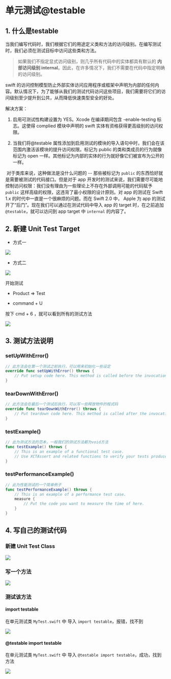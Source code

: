 # 单元测试@testable

## 1. 什么是testable

当我们编写代码时，我们根据它们的用途定义类和方法的访问级别。在编写测试时，我们必须在测试目标中访问这些类和方法。

> 如果我们不指定显式访问级别，则几乎所有代码中的实体都具有默认的 **内部访问级别 internal**。因此，在许多情况下，我们不需要在代码中指定明确的访问级别。

swift 的访问控制模型防止外部实体访问应用程序或框架中声明为内部的任何内容。默认情况下，为了能够从我们的测试代码访问这些项目，我们需要将它们的访问级别至少提升到公共，从而降低快速类型安全的好处。

解决方案：

1. 启用可测试性构建设置为 YES。Xcode 在编译期间包含 -enable-testing 标志。这使得 complied 模块中声明的 swift 实体有资格获得更高级别的访问权限。

2. 当我们将@testable 属性添加到启用测试的模块的导入语句中时，我们会在该范围内激活该模块的提升访问权限。标记为 public 的类和类成员的行为就像标记为 open 一样。其他标记为内部的实体的行为就好像它们被宣布为公开的一样。



​		对于类库来说，这种做法是没什么问题的 -- 那些被标记为 `public` 的东西恰好就是需要被测试的代码接口。但是对于 app 开发时的测试来说，我们需要尽可能地控制访问权限：我们没有理由为一些理论上不存在外部调用可能的代码赋予 `public` 这样高级的权限，这违背了最小权限的设计原则。对 app 的测试在 Swift 1.x 的时代中一直是一个很麻烦的问题。而在 Swift 2.0 中， Apple 为 app 的测试开了“后门”。现在我们可以通过在测试代码中导入 app 的 target 时，在之前追加 `@testable`，就可以访问到 app target 中 `internal` 的内容了。



## 2. 新建 Unit Test Target

* 方式一

![](images/新建1.png)



* 方式二

![](images/新建2.png)



开始测试

* Product => Test

* command + U



按下 cmd + 6 ，就可以看到所有的测试方法

![](images/测试方法.png)



## 3. 测试方法说明

### setUpWithError() 

```swift
// 此方法会在第一个测试之前执行，可以用来初始化一些设定
override func setUpWithError() throws {
    // Put setup code here. This method is called before the invocation of each test method in the class.
}
```



### tearDownWithError()

```swift
// 此方法会在最后一个测试后执行，可以写一些释放物件的程式码
override func tearDownWithError() throws {
    // Put teardown code here. This method is called after the invocation of each test method in the class.
}
```



### testExample()

```swift
// 此为测试方法的范本，一般我们的测试方法都为void方法
func testExample() throws {
    // This is an example of a functional test case.
    // Use XCTAssert and related functions to verify your tests produce the correct results.
}
```



### testPerformanceExample()

```swift
// 此为性能测试的一个简单例子
func testPerformanceExample() throws {
    // This is an example of a performance test case.
    measure {
        // Put the code you want to measure the time of here.
    }
}
```



## 4. 写自己的测试代码

### 新建 Unit Test Class

![](images/新建测试类.png)



### 写一个方法

![](images/方法.png)





### 测试该方法

####  import testable

在单元测试类 `MyTest.swift` 中 导入 `import testable`，报错，找不到

![](images/error.png)



#### @testable import testable

在单元测试类 `MyTest.swift` 中 导入 `@testable import testable`，成功，找到方法

![](images/success.png)
